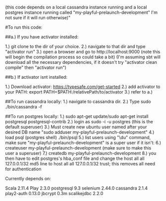 (this code depends on a local cassandra instance running and a local postgres instance running called "my-playful-prelaunch-development" I'm not sure if it will run otherwise)"

#To run this code:

##a.) If you have activator installed:

1.) git clone to the dir of your choice.
2.) navigate to that dir and type "activator run"
3.) open a browser and go to http://localhost:9000 (note this will begin the compilation process so could take a bit)
(I'm assuming sbt will download all the necessary dependencies, if it doesn't try "activator clean compile" then "activator run")

##b.) If activator isnt installed:

1.) Download activator: https://typesafe.com/get-started
2.) add activator to your PATH: export PATH=$PATH:/relativePath/to/activator
3.) refer to a.)

##To run cassandra locally:
1.) navigate to cassandra dir.
2.) Type sudo ./bin/cassandra -f

##To run postgres locally:
1.) sudo apt-get update/sudo apt-get install postgresql postgresql-contrib
2.) login as sudo -i -u postgres (this is the default superuser)
3.) Must create new ubuntu user named after your desired DB name "sudo adduser my-playful-prelaunch-development"
4.) load psql (postgres shell) ./bin/psql
5.) list users using "\du" command, make sure "my-playful-prelaunch-development" is a super user if it isn't:
6.) createuser my-playful-prelaunch-development (make sure to make this user a superuser)
7.) createdb my-playful-prelaunch-development
8.) you then have to edit postgres's hba_conf file and change the host all all 127.0.0.1/32 md5 line to host all all 127.0.0.1/32 trust; this removes all need for authentication


Currently depends on:

Scala 2.11.4
Play 2.3.0
postgresql 9.3
selenium 2.44.0
cassandra 2.1.4
play2-auth 0.13.0
jbcrypt 0.3m
scalikejdbc 2.2.0




